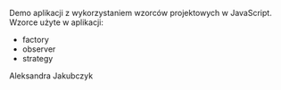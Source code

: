 Demo aplikacji z wykorzystaniem wzorców projektowych w JavaScript. 
Wzorce użyte w aplikacji: 
* factory
* observer
* strategy

Aleksandra Jakubczyk